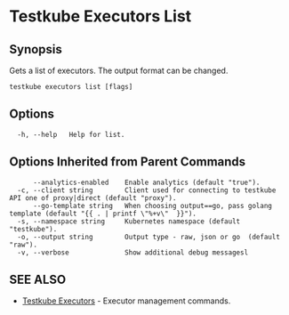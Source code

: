 # Testkube Executors List

## **Synopsis**

Gets a list of executors. The output format can be changed.

```
testkube executors list [flags]
```

## **Options**

```
  -h, --help   Help for list.
```

## **Options Inherited from Parent Commands**

```
      --analytics-enabled    Enable analytics (default "true").
  -c, --client string        Client used for connecting to testkube API one of proxy|direct (default "proxy").
      --go-template string   When choosing output==go, pass golang template (default "{{ . | printf \"%+v\"  }}").
  -s, --namespace string     Kubernetes namespace (default "testkube").
  -o, --output string        Output type - raw, json or go  (default "raw").
  -v, --verbose              Show additional debug messagesl
```

## **SEE ALSO**

* [Testkube Executors](testkube_executors.md)	 - Executor management commands.

